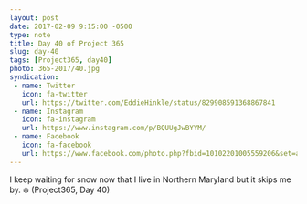 ```yaml
---
layout: post
date: 2017-02-09 9:15:00 -0500
type: note
title: Day 40 of Project 365
slug: day-40
tags: [Project365, day40]
photo: 365-2017/40.jpg
syndication:
 - name: Twitter
   icon: fa-twitter
   url: https://twitter.com/EddieHinkle/status/829908591368867841
 - name: Instagram
   icon: fa-instagram
   url: https://www.instagram.com/p/BQUUgJwBYYM/
 - name: Facebook
   icon: fa-facebook
   url: https://www.facebook.com/photo.php?fbid=10102201005559206&set=a.10102131355967546.1073741838.19506647
---
```

I keep waiting for snow now that I live in Northern Maryland but it skips me by. ❄️ (Project365, Day 40)